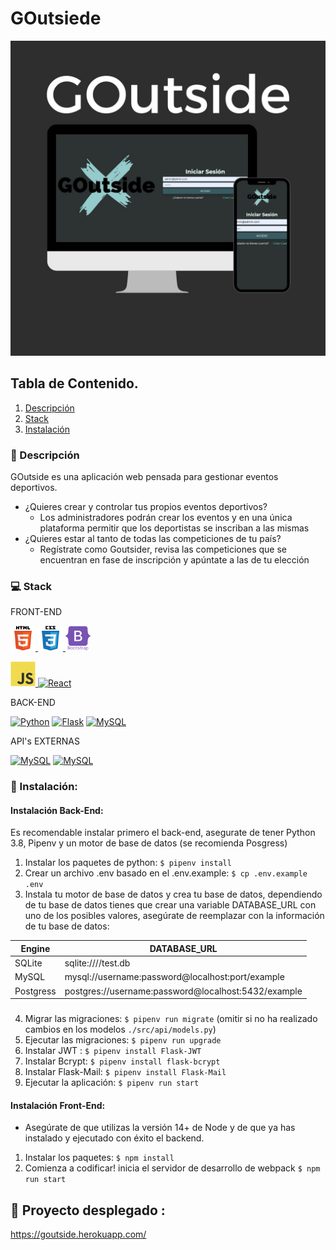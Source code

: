 # GOutsiede

<img src="./src/front/img/responsive.jpg"/>


## Tabla de Contenido.
1. [Descripción](#descripción)
2. [Stack](#Stack)
3. [Instalación](#Instalación)

### 📝 Descripción
GOutside es una aplicación web pensada para gestionar eventos deportivos. 
- ¿Quieres crear y controlar tus propios eventos deportivos?
   * Los administradores podrán crear los eventos y en una única plataforma permitir que los deportistas se inscriban a las mismas
- ¿Quieres estar al tanto de todas las competiciones de tu país?
    * Regístrate como Goutsider, revisa las competiciones que se encuentran en fase de inscripción y apúntate a las de tu elección

### 💻 Stack


FRONT-END

<p align="left">
<a href="https://www.w3.org/html/" target="_blank"> <img src="https://raw.githubusercontent.com/devicons/devicon/master/icons/html5/html5-original-wordmark.svg" alt="html5" width="40" height="40"/> </a>
<a href="https://www.w3schools.com/css/" target="_blank"> <img src="https://raw.githubusercontent.com/devicons/devicon/master/icons/css3/css3-original-wordmark.svg" alt="css3" width="40" height="40"/> </a> 
<a href="https://getbootstrap.com" target="_blank"> <img src="https://raw.githubusercontent.com/devicons/devicon/master/icons/bootstrap/bootstrap-plain-wordmark.svg" alt="bootstrap" width="40" height="40"/> </a>
  

<a href="https://developer.mozilla.org/en-US/docs/Web/JavaScript" target="_blank"> <img src="https://raw.githubusercontent.com/devicons/devicon/master/icons/javascript/javascript-original.svg" alt="javascript" width="40" height="40"/>
<a href="https://reactjs.org/" target="_blank" rel="noreferrer"><img src="https://raw.githubusercontent.com/danielcranney/readme-generator/main/public/icons/skills/react-colored.svg" width="60" height="40" alt="React" /></a>


BACK-END


<a href="https://www.python.org/" target="_blank" rel="noreferrer"><img src="https://raw.githubusercontent.com/danielcranney/readme-generator/main/public/icons/skills/python-colored.svg" width="36" height="36" alt="Python" /></a>
<a href="https://flask.palletsprojects.com/en/2.0.x/" target="_blank" rel="noreferrer"><img src="https://miro.medium.com/max/1198/1*80vkyHOABsohPadzQjfEbQ.png" width="100" height="36" alt="Flask" /></a>
<a href="https://www.mysql.com/" target="_blank" rel="noreferrer"><img src="https://raw.githubusercontent.com/danielcranney/readme-generator/main/public/icons/skills/mysql-colored.svg" width="36" height="36" alt="MySQL" /></a>

API's EXTERNAS

<a href="https://antoniofernandez.com/assets/blog/cloudinary.png" target="_blank" rel="noreferrer"><img src="https://antoniofernandez.com/assets/blog/cloudinary.png" width="36" height="36" alt="MySQL" /></a>
<a href="https://www.mysql.com/" target="_blank" rel="noreferrer"><img src="https://upload.wikimedia.org/wikipedia/commons/thumb/4/4f/YouTube_social_white_squircle.svg/2048px-YouTube_social_white_squircle.svg.png" width="36" height="36" alt="MySQL" /></a>



### 💾 Instalación:

#### Instalación Back-End:

Es recomendable instalar primero el back-end, asegurate de tener Python 3.8, Pipenv y un motor de base de datos (se recomienda Posgress)

1. Instalar los paquetes de python: `$ pipenv install`
2. Crear un archivo .env basado en el .env.example: `$ cp .env.example .env`
3. Instala tu motor de base de datos y crea tu base de datos, dependiendo de tu base de datos tienes que crear una variable DATABASE_URL con uno de los posibles valores, asegúrate de reemplazar con la información de tu base de datos:

| Engine    | DATABASE_URL                                        |
| --------- | --------------------------------------------------- |
| SQLite    | sqlite:////test.db                                  |
| MySQL     | mysql://username:password@localhost:port/example    |
| Postgress | postgres://username:password@localhost:5432/example |
 
 ###

4. Migrar las migraciones: `$ pipenv run migrate` (omitir si no ha realizado cambios en los modelos `./src/api/models.py`)
5. Ejecutar las migraciones: `$ pipenv run upgrade`
6. Instalar JWT : `$ pipenv install Flask-JWT`
7. Instalar Bcrypt: `$ pipenv install flask-bcrypt`
8. Instalar Flask-Mail: `$ pipenv install Flask-Mail`
9. Ejecutar la aplicación: `$ pipenv run start`


#### Instalación Front-End:

-   Asegúrate de que utilizas la versión 14+ de Node y de que ya has instalado y ejecutado con éxito el backend.

1. Instalar los paquetes: `$ npm install`
2. Comienza a codificar! inicia el servidor de desarrollo de webpack `$ npm run start`
###

## 🚀 Proyecto desplegado :

https://goutside.herokuapp.com/
